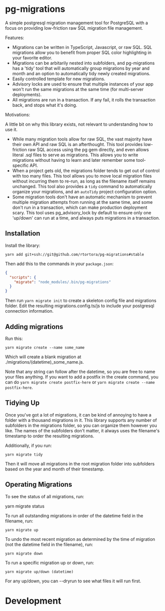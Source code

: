 # pg-migrations

A simple postgresql migration management tool for PostgreSQL with a focus on providing low-friction raw SQL migration file management.

Features:

* Migrations can be written in TypeScript, Javascript, or raw SQL. SQL migrations allow you to benefit from proper SQL color highlighting in your favorite editor.
* Migrations can be arbitarily nested into subfolders, and pg-migrations has a 'tidy' tool that will automatically group migrations by year and month and an option to automatically tidy newly created migrations.
* Easily controlled template for new migrations.
* Advisory locks are used to ensure that multiple instances of your app won't run the same migrations at the same time (for multi-server deployments).
* All migrations are run in a transaction. If any fail, it rolls the transaction back, and stops what it's doing.

Motivations:

A little bit on why this library exists, not relevant to understanding how to use it.

* While many migration tools allow for raw SQL, the vast majority have their own API and raw SQL is an afterthought. This tool provides low-friction raw SQL access using the pg gem directly, and even allows literal .sql files to serve as migrations. This allows you to write migrations without having to learn and later remember some tool-specific API.
* When a project gets old, the migrations folder tends to get out of control with too many files. This tool allows you to move local migration files without incurring them to re-run, as long as the filename itself remains unchanged. This tool also provides a `tidy` command to automatically organize your migrations, and an `autoTidy` project configuration option.
* Some migration tools don't have an automatic mechanism to prevent multiple migration attempts from running at the same time, and some don't run in a transaction, which can make production deployment scary. This tool uses pg_advisory_lock by default to ensure only one 'up/down' can run at a time, and always puts migrations in a transaction.

## Installation

Install the library:

    yarn add git+ssh://git@github.com/rtortora/pg-migrations#stable

Then add this to the commands in your `package.json`:

```json
{
  "scripts": {
    "migrate": "node_modules/.bin/pg-migrations"
  }
}
```

Then run `yarn migrate init` to create a skeleton config file and migrations folder. Edit the resulting migrations.config.ts/js to include your postgresql connection information.

## Adding migrations

Run this:

    yarn migrate create --name some_name

Which will create a blank migration at ./migrations/(datetime)_some_name.js.

Note that any string can follow after the datetime, so you are free to name your files anything. If you want to add a postfix in the create command, you can do `yarn migrate create postfix-here` or `yarn migrate create --name postfix-here`.

## Tidying Up

Once you've got a lot of migrations, it can be kind of annoying to have a folder with a thousand migrations in it. This library supports any number of subfolders in the migrations folder, so you can organize them however you like. The names of the subfolders don't matter, it always uses the filename's timestamp to order the resulting migrations.

Additionally, if you run:

    yarn migrate tidy

Then it will move all migrations in the root migration folder into subfolders based on the year and month of their timestamp.

## Operating Migrations

To see the status of all migrations, run:

   yarn migrate status

To run all outstanding migrations in order of the datetime field in the filename, run:

    yarn migrate up

To undo the most recent migration as determined by the time of migration (not the datetime field in the filename), run:

    yarn migrate down

To run a specific migration up or down, run:

    yarn migrate up/down (datetime)

For any up/down, you can --dryrun to see what files it will run first.

# Development

